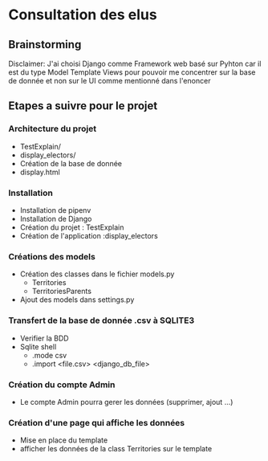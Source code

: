 # Consultation des elus 

## Brainstorming

Disclaimer:  J'ai choisi Django comme Framework web basé sur Pyhton car il est du type Model Template Views pour pouvoir me concentrer sur la base de donnée et non sur le UI comme mentionné dans l'enoncer

## Etapes a suivre pour le projet 

### Architecture du projet

- TestExplain/
- display_electors/
- Création de la base de donnée 
- display.html

### Installation 

- Installation de pipenv
- Installation de Django
- Création du projet : TestExplain
- Création de l'application :display_electors 

### Créations des models

- Création des classes dans le fichier models.py
    - Territories
    - TerritoriesParents
- Ajout des models dans settings.py

### Transfert de la base de donnée .csv à SQLITE3 

- Verifier la BDD 
- Sqlite shell 
    - .mode csv
    - .import <file.csv> <django_db_file>


### Création du compte Admin

- Le compte Admin pourra gerer les données (supprimer, ajout ...)
 

### Création d'une page qui affiche les données 

- Mise en place du template 
- afficher les données de la class Territories sur le template

